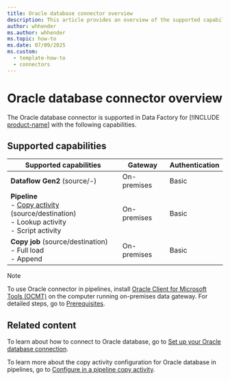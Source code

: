```yaml
---
title: Oracle database connector overview
description: This article provides an overview of the supported capabilities of the Oracle database connector.
author: whhender
ms.author: whhender
ms.topic: how-to
ms.date: 07/09/2025
ms.custom:
  - template-how-to
  - connectors
---
```


# Oracle database connector overview

The Oracle database connector is supported in Data Factory for [!INCLUDE [product-name](../includes/product-name.md)] with the following capabilities.

## Supported capabilities

| Supported capabilities                                                                 | Gateway                        | Authentication   |
|----------------------------------------------------------------------------------------|--------------------------------|------------------|
| **Dataflow Gen2** (source/-)                                                 | On-premises | Basic           |
| **Pipeline** <br>- [Copy activity](connector-oracle-database-copy-activity.md) (source/destination)<br>- Lookup activity<br>- Script activity| On-premises | Basic           |
| **Copy job** (source/destination) <br>- Full load<br>- Append | On-premises | Basic           |

> [!NOTE]
>To use Oracle connector in pipelines, install [Oracle Client for Microsoft Tools (OCMT)](https://www.oracle.com/database/technologies/appdev/ocmt.html) on the computer running on-premises data gateway. For detailed steps, go to [Prerequisites](connector-oracle-database.md#prerequisites).

## Related content

To learn about how to connect to Oracle database, go to [Set up your Oracle database connection](connector-oracle-database.md).

To learn more about the copy activity configuration for Oracle database in pipelines, go to [Configure in a pipeline copy activity](connector-oracle-database-copy-activity.md).